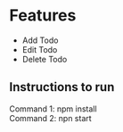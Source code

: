 <h1>Features</h1>

<ul>
 <li> Add Todo </li>
 <li> Edit Todo </li>
 <li> Delete Todo </li>
</ul>


Instructions to run
-------------------
Command 1: npm install <br>
Command 2: npn start
